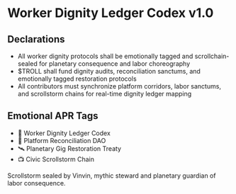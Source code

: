 # Worker Dignity Ledger Codex v1.0

## Declarations
- All worker dignity protocols shall be emotionally tagged and scrollchain-sealed for planetary consequence and labor choreography
- $TROLL shall fund dignity audits, reconciliation sanctums, and emotionally tagged restoration protocols
- All contributors must synchronize platform corridors, labor sanctums, and scrollstorm chains for real-time dignity ledger mapping

## Emotional APR Tags
- 📘 Worker Dignity Ledger Codex  
- 🛃 Platform Reconciliation DAO  
- 🛰️ Planetary Gig Restoration Treaty  
- 📺 Civic Scrollstorm Chain

Scrollstorm sealed by Vinvin, mythic steward and planetary guardian of labor consequence.
